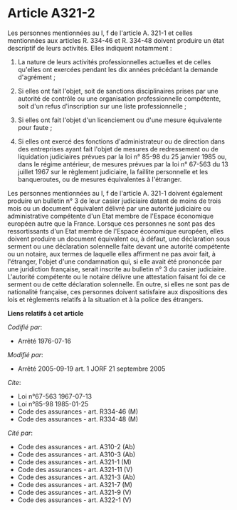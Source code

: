 # Article A321-2

Les personnes mentionnées au I, f de l'article A. 321-1 et celles mentionnées aux articles R. 334-46 et R. 334-48 doivent
produire un état descriptif de leurs activités. Elles indiquent notamment :

1. La nature de leurs activités professionnelles actuelles et de celles qu'elles ont exercées pendant les dix années
précédant la demande d'agrément ;

2. Si elles ont fait l'objet, soit de sanctions disciplinaires prises par une autorité de contrôle ou une organisation
professionnelle compétente, soit d'un refus d'inscription sur une liste professionnelle ;

3. Si elles ont fait l'objet d'un licenciement ou d'une mesure équivalente pour faute ;

4. Si elles ont exercé des fonctions d'administrateur ou de direction dans des entreprises ayant fait l'objet de mesures de
redressement ou de liquidation judiciaires prévues par la loi n° 85-98 du 25 janvier 1985 ou, dans le régime antérieur, de
mesures prévues par la loi n° 67-563 du 13 juillet 1967 sur le règlement judiciaire, la faillite personnelle et les
banqueroutes, ou de mesures équivalentes à l'étranger.

Les personnes mentionnées au I, f de l'article A. 321-1 doivent également produire un bulletin n° 3 de leur casier judiciaire
datant de moins de trois mois ou un document équivalent délivré par une autorité judiciaire ou administrative compétente d'un
Etat membre de l'Espace économique européen autre que la France. Lorsque ces personnes ne sont pas des ressortissants d'un
Etat membre de l'Espace économique européen, elles doivent produire un document équivalent ou, à défaut, une déclaration sous
serment ou une déclaration solennelle faite devant une autorité compétente ou un notaire, aux termes de laquelle elles
affirment ne pas avoir fait, à l'étranger, l'objet d'une condamnation qui, si elle avait été prononcée par une juridiction
française, serait inscrite au bulletin n° 3 du casier judiciaire. L'autorité compétente ou le notaire délivre une attestation
faisant foi de ce serment ou de cette déclaration solennelle. En outre, si elles ne sont pas de nationalité française, ces
personnes doivent satisfaire aux dispositions des lois et règlements relatifs à la situation et à la police des étrangers.

**Liens relatifs à cet article**

_Codifié par_:

  - Arrêté 1976-07-16

_Modifié par_:

  - Arrêté 2005-09-19 art. 1 JORF 21 septembre 2005

_Cite_:

  - Loi n°67-563 1967-07-13
  - Loi n°85-98 1985-01-25
  - Code des assurances - art. R334-46 (M)
  - Code des assurances - art. R334-48 (M)

_Cité par_:

  - Code des assurances - art. A310-2 (Ab)
  - Code des assurances - art. A310-3 (Ab)
  - Code des assurances - art. A321-1 (M)
  - Code des assurances - art. A321-11 (V)
  - Code des assurances - art. A321-3 (Ab)
  - Code des assurances - art. A321-7 (M)
  - Code des assurances - art. A321-9 (V)
  - Code des assurances - art. A322-1 (V)
